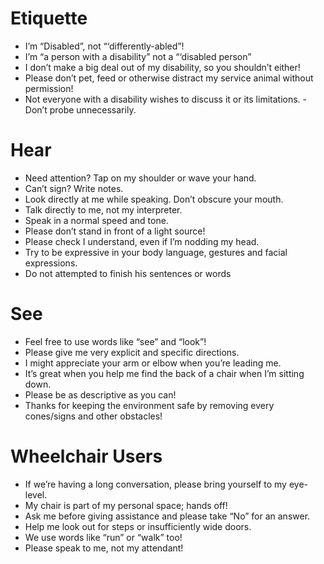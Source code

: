# Etiquette

- I’m “Disabled”, not “‘differently-abled”!
- I’m “a person with a disability” not a “‘disabled person”
- I don’t make a big deal out of my disability, so you shouldn’t either!
- Please don’t pet, feed or otherwise distract my service animal without permission!
- Not everyone with a disability wishes to discuss it or its limitations. - Don’t probe unnecessarily.


# Hear
- Need attention? Tap on my shoulder or wave your hand.
- Can’t sign? Write notes.
- Look directly at me while speaking.  Don’t obscure your mouth.
- Talk directly to me, not my interpreter.
- Speak in a normal speed and tone.
- Please don’t stand in front of a light source!
- Please check I understand, even if I’m nodding my head.
- Try to be expressive in your body language, gestures and facial expressions.
- Do not attempted to finish his sentences or words 



# See
- Feel free to use words like “see” and “look”!
- Please give me very explicit and specific directions.
- I might appreciate your arm or elbow when you’re leading me.
- It’s great when you help me find the back of a chair when I’m sitting down.
- Please be as descriptive as you can!
- Thanks for keeping the environment safe by removing every cones/signs and other obstacles!


# Wheelchair Users

- If we’re having a long conversation, please bring yourself to my eye-level.
- My chair is part of my personal space; hands off!
- Ask me before giving assistance and please take “No” for an answer.
- Help me look out for steps or insufficiently wide doors.
- We use words like “run” or “walk” too!
- Please speak to me, not my attendant!
